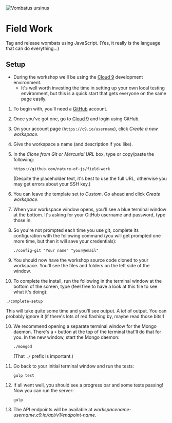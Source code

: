 ![Vombatus ursinus](https://upload.wikimedia.org/wikipedia/commons/thumb/1/18/Vombatus_ursinus_-Maria_Island_National_Park.jpg/320px-Vombatus_ursinus_-Maria_Island_National_Park.jpg)

# Field Work

Tag and release wombats using JavaScript. (Yes, it really is the language that can do everything...)


## Setup

* During the workshop we'll be using the [Cloud 9](https://c9.io) development environment.
  * It's well worth investing the time in setting up your own local testing environment, but this is a quick start that gets everyone on the same page easily.

1. To begin with, you'll need a [GitHub](https://github.com) account.
2. Once you've got one, go to [Cloud 9](https://c9.io) and login using GitHub.
3. On your account page (`https://c9.io/username`), click _Create a new workspace_.
4. Give the workspace a name (and description if you like).
5. In the *Clone from Git or Mercurial URL* box, type or copy/paste the following:

   ```
   https://github.com/nature-of-js/field-work
   ```

   (Despite the placeholder text, it's best to use the full URL, otherwise you may get errors about your SSH key.)
6. You can leave the template set to _Custom_. Go ahead and click _Create workspace_.
7. When your workspace window opens, you'll see a blue terminal window at the bottom. It's asking for your GitHub username and password, type those in.
8. So you're not prompted each time you use git, complete its configuration with the following command (you will get prompted one more time, but then it will save your credentials):

    ```
    ./config-git "Your name" "your@email"
    ```

9. You should now have the workshop source code cloned to your workspace. You'll see the files and folders on the left side of the window.
10. To complete the install, run the following in the terminal window at the bottom of the screen, type (feel free to have a look at this file to see what it's doing):

   ```
   ./complete-setup
   ```

This will take quite some time and you'll see output. A *lot* of output. You can probably ignore it (if there's lots of red flashing by, maybe read those bits!)

10. We recommend opening a separate terminal window for the Mongo daemon. There's a `+` button at the top of the terminal that'll do that for you. In the new window, start the Mongo daemon:

    ```
    ./mongod
    ```

    (That `./` prefix is important.)

11. Go back to your initial terminal window and run the tests:

    ```
    gulp test
    ```

12. If all went well, you should see a progress bar and some tests passing! Now you can run the server:

    ```
    gulp
    ```

13. The API endpoints will be available at _workspacename-username.c9.io/api/v1/endpoint-name_.

